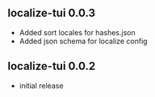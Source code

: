## localize-tui 0.0.3

- Added sort locales for hashes.json
- Added json schema for localize config

## localize-tui 0.0.2

- initial release
